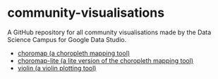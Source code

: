 # community-visualisations

A GitHub repository for all community visualisations made by the Data Science Campus for Google Data Studio.

- [choromap (a choropleth mapping tool)](https://github.com/datasciencecampus/community-visualizations/tree/master/choromap)
- [choromap-lite (a lite version of the choropleth mapping tool)](https://github.com/datasciencecampus/community-visualizations/tree/master/choromap-lite)
- [violin (a violin plotting tool)](https://github.com/datasciencecampus/community-visualizations/tree/master/violin)